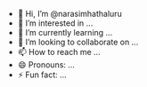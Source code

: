 - 👋 Hi, I’m @narasimhathaluru
- 👀 I’m interested in ...
- 🌱 I’m currently learning ...
- 💞️ I’m looking to collaborate on ...
- 📫 How to reach me ...
- 😄 Pronouns: ...
- ⚡ Fun fact: ...

<!---
narasimhathaluru/narasimhathaluru is a ✨ special ✨ repository because its `README.md` (this file) appears on your GitHub profile.
You can click the Preview link to take a look at your changes.
--->
